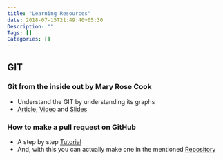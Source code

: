 ```yaml
---
title: "Learning Resources"
date: 2018-07-15T21:49:40+05:30
Description: ""
Tags: []
Categories: []
---
```


## GIT

### Git from the inside out by Mary Rose Cook
- Understand the GIT by understanding its graphs
- [Article](https://codewords.recurse.com/issues/two/git-from-the-inside-out), [Video](https://www.youtube.com/watch?v=fCtZWGhQBvo) and [Slides](https://maryrosecook.com/slides/git-from-the-inside-out.pdf)

### How to make a pull request on GitHub
- A step by step [Tutorial](https://hisham.hm/2016/01/01/how-to-make-a-pull-request-on-github-a-quick-tutorial/)
- And, with this you can actually make one in the mentioned [Repository](https://github.com/hishamhm/pull-request-tutorial)

